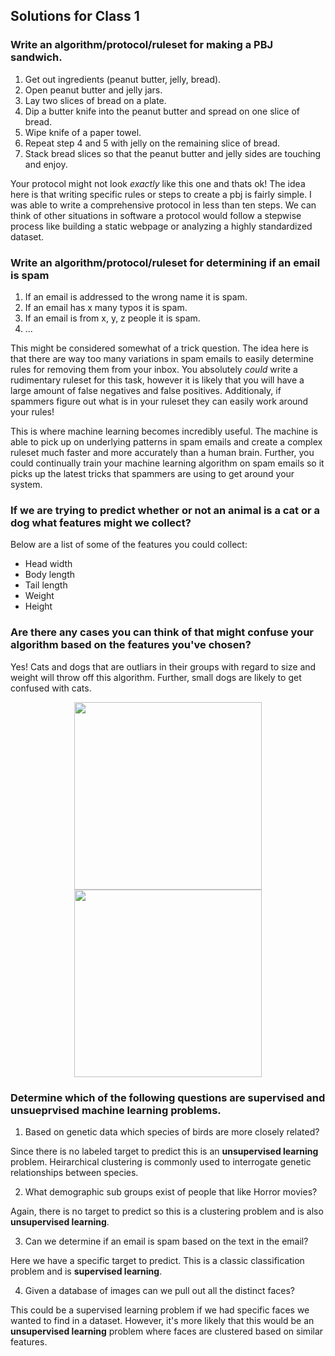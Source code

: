 ## Solutions for Class 1

### Write an algorithm/protocol/ruleset for making a PBJ sandwich.

1. Get out ingredients (peanut butter, jelly, bread).
2. Open peanut butter and jelly jars.
3. Lay two slices of bread on a plate.
4. Dip a butter knife into the peanut butter and spread on one slice of bread.
5. Wipe knife of a paper towel.
6. Repeat step 4 and 5 with jelly on the remaining slice of bread.
7. Stack bread slices so that the peanut butter and jelly sides are touching and enjoy.

Your protocol might not look *exactly* like this one and thats ok! The idea here is that writing specific rules or steps to create a pbj is fairly simple. I was able to write a comprehensive protocol in less than ten steps. We can think of other situations in software a protocol would follow a stepwise process like building a static webpage or analyzing a highly standardized dataset.

### Write an algorithm/protocol/ruleset for determining if an email is spam

1. If an email is addressed to the wrong name it is spam.
2. If an email has x many typos it is spam.
3. If an email is from x, y, z people it is spam.
4. ...

This might be considered somewhat of a trick question. The idea here is that there are way too many variations in spam emails to easily determine rules for removing them from your inbox. You absolutely *could* write a rudimentary ruleset for this task, however it is likely that you will have a large amount of false negatives and false positives. Additionaly, if spammers figure out what is in your ruleset they can easily work around your rules! 

This is where machine learning becomes incredibly useful. The machine is able to pick up on underlying patterns in spam emails and create a complex ruleset much faster and more accurately than a human brain. Further, you could continually train your machine learning algorithm on spam emails so it picks up the latest tricks that spammers are using to get around your system.

### If we are trying to predict whether or not an animal is a cat or a dog what features might we collect?

Below are a list of some of the features you could collect:
* Head width
* Body length
* Tail length
* Weight
* Height

### Are there any cases you can think of that might confuse your algorithm based on the features you've chosen?

Yes! Cats and dogs that are outliars in their groups with regard to size and weight will throw off this algorithm. Further, small dogs are likely to get confused with cats.

<p align="center">
  <img src="https://pictures-of-cats.org/wp-content/uploads/2018/06/another-big-maine-coonB.jpg" width="300" />
  <img src="https://www.thesprucepets.com/thmb/SlxjoBXUHc48_GEgpuM0Taq7wIM=/1080x0/filters:no_upscale():max_bytes(150000):strip_icc():format(webp)/51152221_1137081246458617_3144049680416140765_n-5c73f04d46e0fb0001835dd2.jpg" width="300" />
</p>

### Determine which of the following questions are supervised and unsueprvised machine learning problems.

1. Based on genetic data which species of birds are more closely related?

Since there is no labeled target to predict this is an **unsupervised learning** problem. Heirarchical clustering is commonly used to interrogate genetic relationships between species.

2. What demographic sub groups exist of people that like Horror movies?

Again, there is no target to predict so this is a clustering problem and is also **unsupervised learning**.

3. Can we determine if an email is spam based on the text in the email?

Here we have a specific target to predict. This is a classic classification problem and is **supervised learning**.

4. Given a database of images can we pull out all the distinct faces?

This could be a supervised learning problem if we had specific faces we wanted to find in a dataset. However, it's more likely that this would be an **unsupervised learning** problem where faces are clustered based on similar features.
